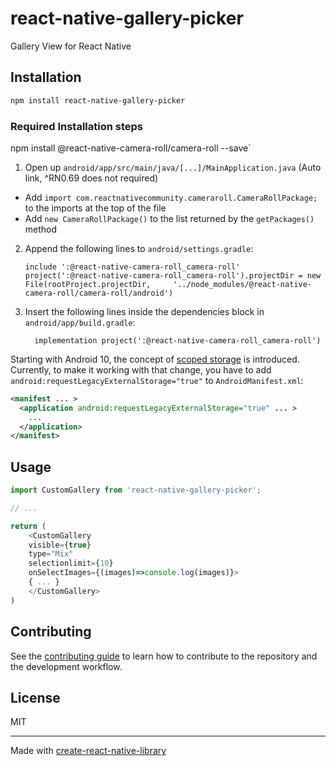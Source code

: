 # react-native-gallery-picker

Gallery View for React Native

## Installation

```sh
npm install react-native-gallery-picker
```
### Required Installation steps 
npm install @react-native-camera-roll/camera-roll --save`

1. Open up `android/app/src/main/java/[...]/MainApplication.java` (Auto link, ^RN0.69 does not required)
  - Add `import com.reactnativecommunity.cameraroll.CameraRollPackage;` to the imports at the top of the file
  - Add `new CameraRollPackage()` to the list returned by the `getPackages()` method
2. Append the following lines to `android/settings.gradle`:
  	```
  	include ':@react-native-camera-roll_camera-roll'
  	project(':@react-native-camera-roll_camera-roll').projectDir = new File(rootProject.projectDir, 	'../node_modules/@react-native-camera-roll/camera-roll/android')
  	```
3. Insert the following lines inside the dependencies block in `android/app/build.gradle`:
  	```
      implementation project(':@react-native-camera-roll_camera-roll')
  	```
Starting with Android 10, the concept of [scoped storage](https://developer.android.com/training/data-storage#scoped-storage) is introduced. Currently, to make it working with that change, you have to add `android:requestLegacyExternalStorage="true"` to `AndroidManifest.xml`:

```xml
<manifest ... >
  <application android:requestLegacyExternalStorage="true" ... >
    ...
  </application>
</manifest>
```
## Usage

```js
import CustomGallery from 'react-native-gallery-picker';

// ...

return (
    <CustomGallery 
    visible={true} 
    type="Mix" 
    selectionlimit={10} 
    onSelectImages={(images)=>console.log(images)}>
    { ... }
    </CustomGallery>
)
```

## Contributing

See the [contributing guide](CONTRIBUTING.md) to learn how to contribute to the repository and the development workflow.

## License

MIT

---

Made with [create-react-native-library](https://github.com/callstack/react-native-builder-bob)

